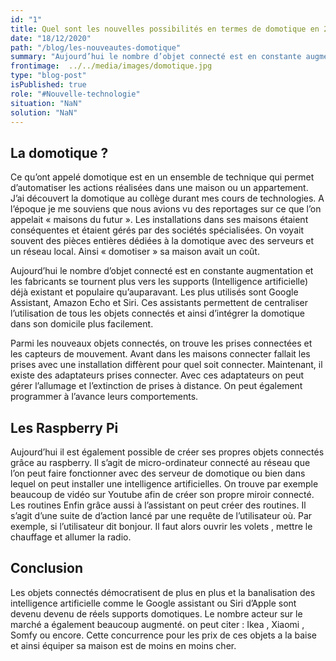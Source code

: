 ```yaml
---
id: "1"
title: Quel sont les nouvelles possibilités en termes de domotique en 2020 ? 
date: "18/12/2020"
path: "/blog/les-nouveautes-domotique"
summary: "Aujourd’hui le nombre d’objet connecté est en constante augmentation et les fabricants se tournent plus vers les supports (Intelligence artificielle) déjà existant et populaire qu’auparavant. Les plus utilisés sont Google Assistant, Amazon Echo et Siri.  "
frontimage:  ../../media/images/domotique.jpg
type: "blog-post"
isPublished: true
role: "#Nouvelle-technologie" 
situation: "NaN" 
solution: "NaN" 
---
```



 
 
La domotique ?  
--

Ce qu’ont appelé domotique est en un ensemble de technique qui permet d’automatiser les actions réalisées dans une maison ou un appartement.  
J’ai découvert la domotique au collège durant mes cours de technologies.  A l’époque je me souviens que nous avions vu des reportages sur ce que l’on appelait « maisons du futur ». Les installations dans ses maisons étaient conséquentes et étaient gérés par des sociétés spécialisées. On voyait souvent des pièces entières dédiées à la domotique avec des serveurs et un réseau local. Ainsi « domotiser » sa maison avait un coût. 
 
Aujourd’hui le nombre d’objet connecté est en constante augmentation et les fabricants se tournent plus vers les supports (Intelligence artificielle) déjà existant et populaire qu’auparavant. Les plus utilisés sont Google Assistant, Amazon Echo et Siri.  Ces assistants permettent de centraliser l’utilisation de tous les objets connectés et ainsi d’intégrer la domotique dans son domicile plus facilement. 
 
Parmi les nouveaux objets connectés, on trouve les prises connectées et les capteurs de mouvement.  Avant dans les maisons connecter fallait les prises avec une installation diffèrent pour quel soit connecter.  Maintenant, il existe des adaptateurs prises connecter.  Avec ces adaptateurs on peut gérer l’allumage et l’extinction de prises à distance. On peut également programmer à l’avance leurs comportements.
 
Les Raspberry Pi  
--
Aujourd’hui il est également possible de créer ses propres objets connectés grâce au raspberry. Il s’agit de micro-ordinateur connecté au réseau que l’on peut faire fonctionner avec des serveur de domotique ou bien dans lequel on peut installer une intelligence artificielles. On trouve par exemple beaucoup de vidéo sur Youtube afin de créer son propre miroir connecté.  
Les routines 
Enfin grâce aussi à l’assistant on peut créer des routines. Il s’agit d’une suite de d’action lancé par une requête de l’utilisateur où. Par exemple, si l’utilisateur dit bonjour. Il faut alors ouvrir les volets , mettre le chauffage et allumer la radio.

Conclusion  
--
Les objets connectés démocratisent de plus en plus et la banalisation des intelligence artificielle comme le Google assistant ou Siri d’Apple sont devenu devenu de réels supports domotiques. Le nombre acteur sur le marché a également beaucoup augmenté. on peut citer : Ikea , Xiaomi , Somfy ou encore. Cette concurrence pour les prix de ces objets a la baise et ainsi équiper sa maison est de moins en moins cher.    

